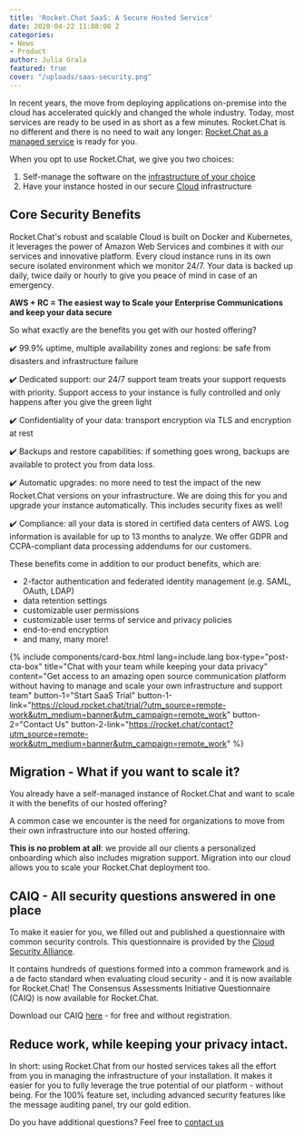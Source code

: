```yaml
---
title: 'Rocket.Chat SaaS: A Secure Hosted Service'
date: 2020-04-22 11:08:00 Z
categories:
- News
- Product
author: Julia Grala
featured: true
cover: "/uploads/saas-security.png"
---
```


In recent years, the move from deploying applications on-premise into the cloud has accelerated quickly and changed the whole industry. Today, most services are ready to be used in as short as a few minutes. Rocket.Chat is no different and there is no need to wait any longer: [Rocket.Chat as a managed service](https://rocket.chat/docs/installation/rocket-chat-cloud/) is ready for you.

When you opt to use Rocket.Chat, we give you two choices:

1. Self-manage the software on the [infrastructure of your choice](https://rocket.chat/install)
2. Have your instance hosted in our secure [Cloud](https://rocket.chat/pricing#cloud) infrastructure

## Core Security Benefits

Rocket.Chat's robust and scalable Cloud is built on Docker and Kubernetes, it leverages the power of Amazon Web Services and combines it with our services and innovative platform. Every cloud instance runs in its own secure isolated environment which we monitor 24/7. Your data is backed up daily, twice daily or hourly to give you peace of mind in case of an emergency.

**AWS + RC = The easiest way to Scale your Enterprise Communications and keep your data secure**

So what exactly are the benefits you get with our hosted offering?

✔️ 99.9% uptime, multiple availability zones and regions: be safe from disasters and infrastructure failure

✔️ Dedicated support: our 24/7 support team treats your support requests with priority. Support access to your instance is fully controlled and only happens after you give the green light

✔️ Confidentiality of your data: transport encryption via TLS and encryption at rest

✔️ Backups and restore capabilities: if something goes wrong, backups are available to protect you from data loss.

✔️ Automatic upgrades: no more need to test the impact of the new Rocket.Chat versions on your infrastructure. We are doing this for you and upgrade your instance automatically. This includes security fixes as well!

✔️ Compliance: all your data is stored in certified data centers of AWS. Log information is available for up to 13 months to analyze. We offer GDPR and CCPA-compliant data processing addendums for our customers.

These benefits come in addition to our product benefits, which are:

- 2-factor authentication and federated identity management (e.g. SAML, OAuth, LDAP)
- data retention settings
- customizable user permissions
- customizable user terms of service and privacy policies
- end-to-end encryption
- and many, many more!

<div class="space--3"></div>

{% include components/card-box.html lang=include.lang box-type="post-cta-box" title="Chat with your team while keeping your data privacy" content="Get access to an amazing open source communication platform without having to manage and scale your own infrastructure and support team" button-1="Start SaaS Trial" button-1-link="https://cloud.rocket.chat/trial/?utm_source=remote-work&utm_medium=banner&utm_campaign=remote_work" button-2="Contact Us" button-2-link="https://rocket.chat/contact?utm_source=remote-work&utm_medium=banner&utm_campaign=remote_work" %}

<div class="space--3"></div>

## Migration - What if you want to scale it?

You already have a self-managed instance of Rocket.Chat and want to scale it with the benefits of our hosted offering?

A common case we encounter is the need for organizations to move from their own infrastructure into our hosted offering.

**This is no problem at all**: we provide all our clients a personalized onboarding which also includes migration support. Migration into our cloud allows you to scale your Rocket.Chat deployment too.

## CAIQ - All security questions answered in one place

To make it easier for you, we filled out and published a questionnaire with common security controls. This questionnaire is provided by the [Cloud Security Alliance](https://cloudsecurityalliance.org).

It contains hundreds of questions formed into a common framework and is a de facto standard when evaluating cloud security - and it is now available for Rocket.Chat! The Consensus Assessments Initiative Questionnaire (CAIQ) is now available for Rocket.Chat.

Download our CAIQ [here](https://cloudsecurityalliance.org/star/registry/rocket-chat) - for free and without registration.

## Reduce work, while keeping your privacy intact.

In short: using Rocket.Chat from our hosted services takes all the effort from you in managing the infrastructure of your installation. It makes it easier for you to fully leverage the true potential of our platform - without being. For the 100% feature set, including advanced security features like the message auditing panel, try our gold edition.

Do you have additional questions? Feel free to [contact us](https://rocket.chat/contact?utm_source=blog-secure-cloud&utm_medium=website&utm_campaign=security)

